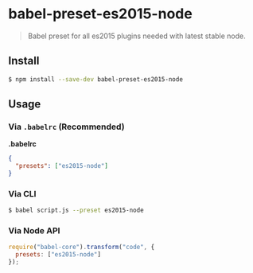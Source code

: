# babel-preset-es2015-node

> Babel preset for all es2015 plugins needed with latest stable node.

## Install
```sh
$ npm install --save-dev babel-preset-es2015-node
```

## Usage

### Via `.babelrc` (Recommended)

**.babelrc**

```json
{
  "presets": ["es2015-node"]
}
```

### Via CLI

```sh
$ babel script.js --preset es2015-node
```

### Via Node API

```javascript
require("babel-core").transform("code", {
  presets: ["es2015-node"]
});
```
